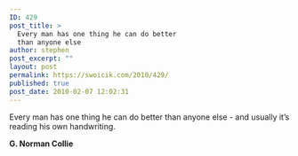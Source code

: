 ```yaml
---
ID: 429
post_title: >
  Every man has one thing he can do better
  than anyone else
author: stephen
post_excerpt: ""
layout: post
permalink: https://swoicik.com/2010/429/
published: true
post_date: 2010-02-07 12:02:31
---
```

<p style="text-align: left;">Every man has one thing he can do better than anyone else - and usually it’s reading his own handwriting.</p>
<p style="text-align: left;"><strong>G. Norman Collie</strong></p>